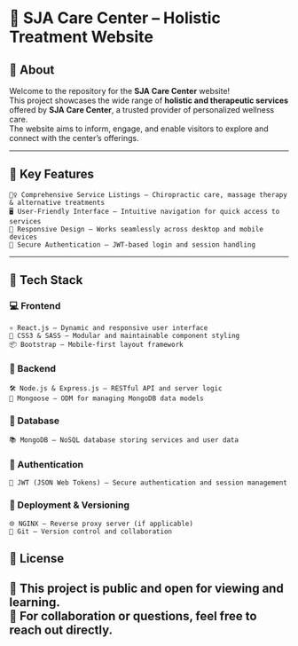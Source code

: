 # 🏥 SJA Care Center – Holistic Treatment Website

## 📖 About

Welcome to the repository for the **SJA Care Center** website!  
This project showcases the wide range of **holistic and therapeutic services** offered by **SJA Care Center**, a trusted provider of personalized wellness care.  
The website aims to inform, engage, and enable visitors to explore and connect with the center’s offerings.

---

## 🚀 Key Features

```
🧘‍♀️ Comprehensive Service Listings – Chiropractic care, massage therapy & alternative treatments  
🖥️ User-Friendly Interface – Intuitive navigation for quick access to services  
📱 Responsive Design – Works seamlessly across desktop and mobile devices  
🔐 Secure Authentication – JWT-based login and session handling  
```

---

## 🧰 Tech Stack

### 💻 Frontend

```
⚛️ React.js – Dynamic and responsive user interface  
🎨 CSS3 & SASS – Modular and maintainable component styling  
📦 Bootstrap – Mobile-first layout framework  
```

### 🔧 Backend

```
🛠️ Node.js & Express.js – RESTful API and server logic  
🔗 Mongoose – ODM for managing MongoDB data models  
```

### 💾 Database

```
📚 MongoDB – NoSQL database storing services and user data  
```

### 🔐 Authentication

```
🔑 JWT (JSON Web Tokens) – Secure authentication and session management  
```

### 🚀 Deployment & Versioning

```
🌐 NGINX – Reverse proxy server (if applicable)  
🔁 Git – Version control and collaboration  
```
## 📝 License

📂 This project is public and open for viewing and learning.  
🤝 For collaboration or questions, feel free to reach out directly.  
---


